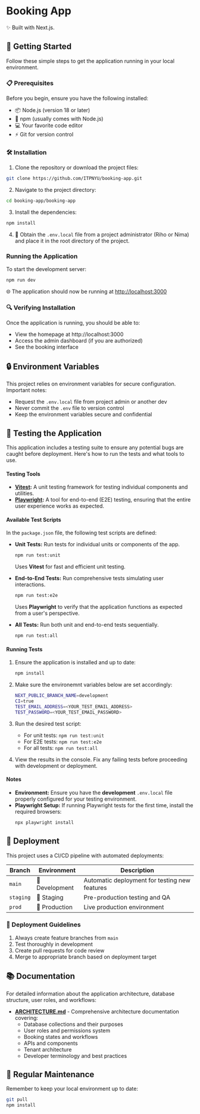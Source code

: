 # Booking App

✨ Built with Next.js.

## 🚀 Getting Started

Follow these simple steps to get the application running in your local environment.

### 📋 Prerequisites

Before you begin, ensure you have the following installed:
- 📦 Node.js (version 18 or later)
- 🔧 npm (usually comes with Node.js)
- 💻 Your favorite code editor
- ⚡ Git for version control

### 🛠️ Installation

1. Clone the repository or download the project files:
```bash
git clone https://github.com/ITPNYU/booking-app.git
```

2. Navigate to the project directory:
```bash
cd booking-app/booking-app
```

3. Install the dependencies:
```bash
npm install
```

4. 🔐 Obtain the `.env.local` file from a project administrator (Riho or Nima) and place it in the root directory of the project.

### Running the Application

To start the development server:
```bash
npm run dev
```

🌐 The application should now be running at [http://localhost:3000](http://localhost:3000)

### 🔍 Verifying Installation

Once the application is running, you should be able to:
- View the homepage at http://localhost:3000
- Access the admin dashboard (if you are authorized)
- See the booking interface

## 🔒 Environment Variables

This project relies on environment variables for secure configuration. Important notes:
- Request the `.env.local` file from project admin or another dev
- Never commit the `.env` file to version control
- Keep the environment variables secure and confidential


## 🧪 Testing the Application

This application includes a testing suite to ensure any potential bugs are caught before deployment. Here's how to run the tests and what tools to use.

#### Testing Tools
- **[Vitest](https://vitest.dev/):** A unit testing framework for testing individual components and utilities.
- **[Playwright](https://playwright.dev/):** A tool for end-to-end (E2E) testing, ensuring that the entire user experience works as expected.

#### Available Test Scripts
In the `package.json` file, the following test scripts are defined:

- **Unit Tests:** Run tests for individual units or components of the app.
  ```bash
  npm run test:unit
  ```
  Uses **Vitest** for fast and efficient unit testing.

- **End-to-End Tests:** Run comprehensive tests simulating user interactions.
  ```bash
  npm run test:e2e
  ```
  Uses **Playwright** to verify that the application functions as expected from a user's perspective.

- **All Tests:** Run both unit and end-to-end tests sequentially.
  ```bash
  npm run test:all
  ```

#### Running Tests
1. Ensure the application is installed and up to date:
   ```bash
   npm install
   ```

2. Make sure the environemnt variables below are set accordingly: 
   ```bash
   NEXT_PUBLIC_BRANCH_NAME=development
   CI=true
   TEST_EMAIL_ADDRESS=<YOUR_TEST_EMAIL_ADDRESS>
   TEST_PASSWORD=<YOUR_TEST_EMAIL_PASSWORD>
   ```
2. Run the desired test script:
   - For unit tests: `npm run test:unit`
   - For E2E tests: `npm run test:e2e`
   - For all tests: `npm run test:all`

3. View the results in the console. Fix any failing tests before proceeding with development or deployment.

#### Notes
- **Environment:** Ensure you have the **development** `.env.local` file properly configured for your testing environment.
- **Playwright Setup:** If running Playwright tests for the first time, install the required browsers:
  ```bash
  npx playwright install
  ```

## 🚢 Deployment

This project uses a CI/CD pipeline with automated deployments:

| Branch | Environment | Description |
|--------|-------------|-------------|
| `main` | 🔧 Development | Automatic deployment for testing new features |
| `staging` | 🔬 Staging | Pre-production testing and QA |
| `prod` | 🚀 Production | Live production environment |

### 📝 Deployment Guidelines

1. Always create feature branches from `main`
2. Test thoroughly in development
3. Create pull requests for code review
4. Merge to appropriate branch based on deployment target

## 📚 Documentation

For detailed information about the application architecture, database structure, user roles, and workflows:

- **[ARCHITECTURE.md](./ARCHITECTURE.md)** - Comprehensive architecture documentation covering:
  - Database collections and their purposes
  - User roles and permissions system
  - Booking states and workflows
  - APIs and components
  - Tenant architecture
  - Developer terminology and best practices

## 🔄 Regular Maintenance

Remember to keep your local environment up to date:
```bash
git pull
npm install
```

